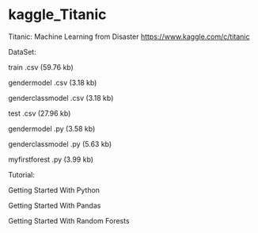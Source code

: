 # kaggle_Titanic
Titanic: Machine Learning from Disaster
https://www.kaggle.com/c/titanic

DataSet:

  train	.csv (59.76 kb)

  gendermodel	.csv (3.18 kb)

  genderclassmodel	.csv (3.18 kb)

  test	.csv (27.96 kb)

  gendermodel	.py (3.58 kb)

  genderclassmodel	.py (5.63 kb)

  myfirstforest	.py (3.99 kb)


Tutorial:

  Getting Started With Python
  
  Getting Started With Pandas
  
  Getting Started With Random Forests
